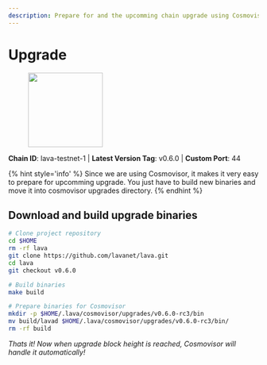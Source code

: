 ```yaml
---
description: Prepare for and the upcomming chain upgrade using Cosmovisor.
---
```


# Upgrade

<figure><img src="https://raw.githubusercontent.com/kj89/testnet_manuals/main/pingpub/logos/lava.png" width="150" alt=""><figcaption></figcaption></figure>

**Chain ID**: lava-testnet-1 | **Latest Version Tag**: v0.6.0 | **Custom Port**: 44

{% hint style='info' %}
Since we are using Cosmovisor, it makes it very easy to prepare for upcomming upgrade.
You just have to build new binaries and move it into cosmovisor upgrades directory.
{% endhint %}

## Download and build upgrade binaries

```bash
# Clone project repository
cd $HOME
rm -rf lava
git clone https://github.com/lavanet/lava.git
cd lava
git checkout v0.6.0

# Build binaries
make build

# Prepare binaries for Cosmovisor
mkdir -p $HOME/.lava/cosmovisor/upgrades/v0.6.0-rc3/bin
mv build/lavad $HOME/.lava/cosmovisor/upgrades/v0.6.0-rc3/bin/
rm -rf build
```

*Thats it! Now when upgrade block height is reached, Cosmovisor will handle it automatically!*
